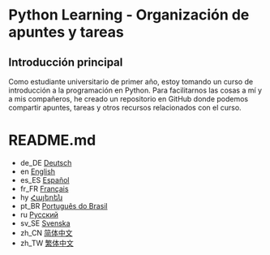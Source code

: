 # Python Learning - Organización de apuntes y tareas
## Introducción principal
Como estudiante universitario de primer año, estoy tomando un curso de introducción a la programación en Python. Para facilitarnos las cosas a mí y a mis compañeros, he creado un repositorio en GitHub donde podemos compartir apuntes, tareas y otros recursos relacionados con el curso.
# README.md
- de_DE [Deutsch](README.de_DE.md)
- en [English](README.md)
- es_ES [Español](README.es_ES.md)
- fr_FR [Français](README.fr_FR.md)
- hy [Հայերեն](README.hy.md)
- pt_BR [Português do Brasil](README.pt_BR.md)
- ru [Русский](README.ru.md)
- sv_SE [Svenska](README.sv_SE.md)
- zh_CN [简体中文](README.zh_CN.md)
- zh_TW [繁体中文](README.zh_TW.md)
